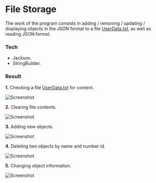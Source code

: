 # File Storage

The work of the program consists in adding / removing / updating / displaying objects in the JSON format to a file [UserData.txt](https://github.com/bbogdasha/fileStorage/blob/master/UserData.txt), as well as reading JSON format.

### Tech

* Jackson.
* StringBuilder.

### Result

**1.** Checking a file [UserData.txt](https://github.com/bbogdasha/fileStorage/blob/master/UserData.txt) for content.

![Screenshot](https://github.com/bbogdasha/fileStorage/blob/master/screenshots/Screenshot_1.jpg)

**2.** Clearing file contents.

![Screenshot](https://github.com/bbogdasha/fileStorage/blob/master/screenshots/Screenshot_2.jpg)

**3.** Adding new objects.

![Screenshot](https://github.com/bbogdasha/fileStorage/blob/master/screenshots/Screenshot_3.jpg)

**4.** Deleting two objects by name and number id.

![Screenshot](https://github.com/bbogdasha/fileStorage/blob/master/screenshots/Screenshot_4.jpg)

**5.** Changing object information.

![Screenshot](https://github.com/bbogdasha/fileStorage/blob/master/screenshots/Screenshot_5.jpg)
